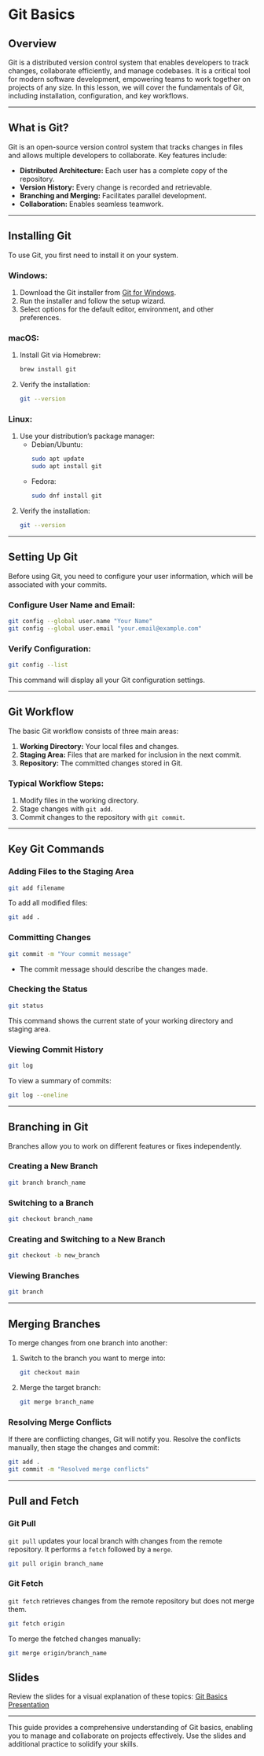 # Git Basics

## Overview
Git is a distributed version control system that enables developers to track changes, collaborate efficiently, and manage codebases. It is a critical tool for modern software development, empowering teams to work together on projects of any size. In this lesson, we will cover the fundamentals of Git, including installation, configuration, and key workflows.

---

## What is Git?
Git is an open-source version control system that tracks changes in files and allows multiple developers to collaborate. Key features include:

- **Distributed Architecture:** Each user has a complete copy of the repository.
- **Version History:** Every change is recorded and retrievable.
- **Branching and Merging:** Facilitates parallel development.
- **Collaboration:** Enables seamless teamwork.

---

## Installing Git

To use Git, you first need to install it on your system.

### Windows:
1. Download the Git installer from [Git for Windows](https://git-scm.com/download/win).
2. Run the installer and follow the setup wizard.
3. Select options for the default editor, environment, and other preferences.

### macOS:
1. Install Git via Homebrew:
   ```bash
   brew install git
   ```
2. Verify the installation:
   ```bash
   git --version
   ```

### Linux:
1. Use your distribution’s package manager:
   - Debian/Ubuntu:
     ```bash
     sudo apt update
     sudo apt install git
     ```
   - Fedora:
     ```bash
     sudo dnf install git
     ```
2. Verify the installation:
   ```bash
   git --version
   ```

---

## Setting Up Git

Before using Git, you need to configure your user information, which will be associated with your commits.

### Configure User Name and Email:
```bash
git config --global user.name "Your Name"
git config --global user.email "your.email@example.com"
```

### Verify Configuration:
```bash
git config --list
```

This command will display all your Git configuration settings.

---

## Git Workflow
The basic Git workflow consists of three main areas:

1. **Working Directory:** Your local files and changes.
2. **Staging Area:** Files that are marked for inclusion in the next commit.
3. **Repository:** The committed changes stored in Git.

### Typical Workflow Steps:
1. Modify files in the working directory.
2. Stage changes with `git add`.
3. Commit changes to the repository with `git commit`.

---

## Key Git Commands

### Adding Files to the Staging Area
```bash
git add filename
```
To add all modified files:
```bash
git add .
```

### Committing Changes
```bash
git commit -m "Your commit message"
```
- The commit message should describe the changes made.

### Checking the Status
```bash
git status
```
This command shows the current state of your working directory and staging area.

### Viewing Commit History
```bash
git log
```
To view a summary of commits:
```bash
git log --oneline
```

---

## Branching in Git
Branches allow you to work on different features or fixes independently.

### Creating a New Branch
```bash
git branch branch_name
```

### Switching to a Branch
```bash
git checkout branch_name
```

### Creating and Switching to a New Branch
```bash
git checkout -b new_branch
```

### Viewing Branches
```bash
git branch
```

---

## Merging Branches
To merge changes from one branch into another:

1. Switch to the branch you want to merge into:
   ```bash
   git checkout main
   ```
2. Merge the target branch:
   ```bash
   git merge branch_name
   ```

### Resolving Merge Conflicts
If there are conflicting changes, Git will notify you. Resolve the conflicts manually, then stage the changes and commit:
```bash
git add .
git commit -m "Resolved merge conflicts"
```

---

## Pull and Fetch

### Git Pull
`git pull` updates your local branch with changes from the remote repository. It performs a `fetch` followed by a `merge`.

```bash
git pull origin branch_name
```

### Git Fetch
`git fetch` retrieves changes from the remote repository but does not merge them.
```bash
git fetch origin
```
To merge the fetched changes manually:
```bash
git merge origin/branch_name
```


## Slides
Review the slides for a visual explanation of these topics: [Git Basics Presentation](https://docs.google.com/presentation/d/1mM2adSoB8pyvrlvg983JaVt7VJfIs93fFsybaxodewU/edit?usp=sharing)

---

This guide provides a comprehensive understanding of Git basics, enabling you to manage and collaborate on projects effectively. Use the slides and additional practice to solidify your skills.
